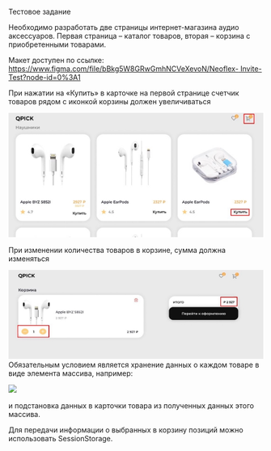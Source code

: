 ﻿Тестовое задание 

Необходимо разработать две страницы интернет-магазина аудио аксессуаров. Первая страница – каталог товаров, вторая – корзина с приобретенными товарами. 

Макет доступен по ссылке:[ https://www.figma.com/file/bBkg5W8GRwGmhNCVeXevoN/Neoflex- Invite-Test?node-id=0%3A1 ](https://www.figma.com/file/bBkg5W8GRwGmhNCVeXevoN/Neoflex-Invite-Test?node-id=0%3A1)

При нажатии на «Купить» в карточке на первой странице счетчик товаров рядом с иконкой корзины должен увеличиваться 

![](./ReadMe/Aspose.Words.a140f2bb-992e-43a9-81dc-196afeb019bf.001.jpeg)

При изменении количества товаров в корзине, сумма должна изменяться 

![](./ReadMe/Aspose.Words.a140f2bb-992e-43a9-81dc-196afeb019bf.002.jpeg)Обязательным условием является хранение данных о каждом товаре в виде элемента массива, например: 

![](./ReadMe/Aspose.Words.a140f2bb-992e-43a9-81dc-196afeb019bf.003.png)

и подстановка данных в карточки товара из полученных данных этого массива. 

Для передачи информации о выбранных в корзину позиций можно использовать SessionStorage. 
